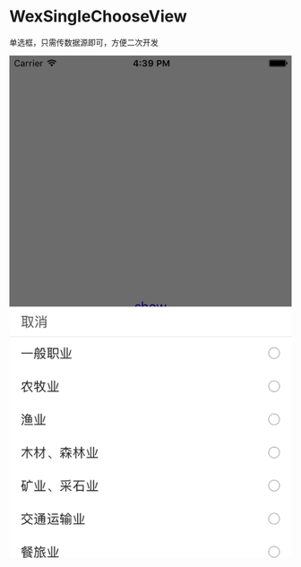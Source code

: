 # WexSingleChooseView
单选框，只需传数据源即可，方便二次开发

![image](https://github.com/lengge/WexSingleChooseView/blob/master/Simulator%20Screen%20Shot%202017%E5%B9%B48%E6%9C%8816%E6%97%A5%20%E4%B8%8B%E5%8D%884.39.20.png)
